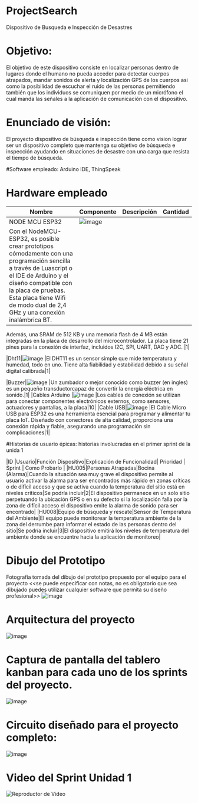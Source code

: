 # ProjectSearch
Dispositivo de Busqueda e Inspección de Desastres

# Objetivo: 
El objetivo de este dispositivo consiste en localizar personas dentro de lugares donde el humano no pueda acceder para detectar cuerpos atrapados, mandar sonidos de alerta y localización GPS de los cuerpos asi como la posibilidad de escuchar el ruido de las personas permitiendo también que los individuos se comuniquen por medio de un micrófono el cual manda las señales a la aplicación de comunicación con el dispositivo.

# Enunciado de visión:
El proyecto dispositivo de búsqueda e inspección tiene como vision lograr ser un dispositivo completo que mantenga su objetivo de búsqueda e inspección ayudando en situaciones de desastre con una carga que resista el tiempo de búsqueda.


#Software empleado: Arduino IDE, ThingSpeak

# Hardware empleado
| Nombre | Componente | Descripción | Cantidad |
|----|-------|----|---|
|NODE MCU ESP32|![image](https://github.com/javajasso/ProjectSearch/assets/93737169/03dd9424-4540-4a07-9e8f-5e1f08c4cb89)
|Con el NodeMCU-ESP32, es posible crear prototipos cómodamente con una programación sencilla a través de Luascript o el IDE de Arduino y el diseño compatible con la placa de pruebas. Esta placa tiene Wifi de modo dual de 2,4 GHz y una conexión inalámbrica BT.
Además, una SRAM de 512 KB y una memoria flash de 4 MB están integradas en la placa de desarrollo del microcontrolador. La placa tiene 21 pines para la conexión de interfaz, incluidos I2C, SPI, UART, DAC y ADC.
|1|

|Dht11|![image](https://github.com/javajasso/ProjectSearch/assets/93737169/f2e8bf84-a87c-41a5-888c-6f86de377835)
|El DHT11 es un sensor simple que mide temperatura y humedad, todo en uno. Tiene alta fiabilidad y estabilidad debido a su señal digital calibrada|1|

|Buzzer|![image](https://github.com/javajasso/ProjectSearch/assets/93737169/fdf3f22d-862e-4574-a2fc-a1028c30f91e)
|Un zumbador o mejor conocido como buzzer (en ingles) es un pequeño transductorcapaz de convertir la energía eléctrica en sonido.|1|
|Cables Arduino |![image](https://github.com/javajasso/ProjectSearch/assets/93737169/851f00bb-ed55-4c04-9ffa-8c66cb992167)
|Los cables de conexión se utilizan para conectar componentes electrónicos externos, como sensores, actuadores y pantallas, a la placa|10|
|Cable USB|![image](https://github.com/javajasso/ProjectSearch/assets/93737169/7c40b703-214c-4b81-858b-c1aec9a99d6a)
|El Cable Micro USB para ESP32 es una herramienta esencial para programar y alimentar tu placa IoT. Diseñado con conectores de alta calidad, proporciona una conexión rápida y fiable, asegurando una programación sin complicaciones|1|


#Historias de usuario épicas:
historias involucradas en el primer sprint de la unida 1

|ID |Usuario|Función Dispositivo|Explicación de Funcionalidad| Prioridad | Sprint | Como Probarlo |
|HU005|Personas Atrapadas|Bocina (Alarma)|Cuando la situación sea muy grave el dispositivo permite al usuario activar la alarma para ser encontrados más rápido en zonas críticas o de difícil acceso y que se activa cuando la temperatura del sitio está en niveles críticos|Se podría incluir|2|El dispositivo permanece en un solo sitio perpetuando la ubicación GPS o en su defecto si la localización falla por la zona de difícil acceso el dispositivo emite la alarma de sonido para ser encontrado|
|HU008|Equipo de búsqueda y rescate|Sensor de Temperatura del Ambiente|El equipo puede monitorear la temperatura ambiente de la zona del derrumbe para informar el estado de las personas dentro del sitio|Se podría incluir|3|El dispositivo emitirá los niveles de temperatura del ambiente donde se encuentre hacia la aplicación de monitoreo|


#  Dibujo del Prototipo
Fotografía tomada del dibujo del prototipo propuesto por el equipo para el proyecto <<se puede especificar con notas, no es obligatorio que sea dibujado puedes utilizar cualquier software que permita su diseño profesional>> 
![image](https://github.com/javajasso/ProjectSearch/assets/93737169/1aaf5cd9-58ce-493f-92be-9f9d5b03b00c)

# Arquitectura del proyecto
![image](https://github.com/javajasso/ProjectSearch/assets/93737169/0f94b254-0897-4dc8-aec4-c60eed2c0fdf)

# Captura de pantalla del tablero kanban para cada uno de los sprints del proyecto.
![image](https://github.com/javajasso/ProjectSearch/assets/93737169/4bb7eaad-5804-434f-8133-7d560f08b141)


# Circuito diseñado para el proyecto completo:
![image](https://github.com/javajasso/ProjectSearch/assets/93737169/42d3cd14-10b8-4fcf-9409-e8c64c7f9cdf)


# Video del Sprint Unidad 1
![Reproductor de Video](https://drive.google.com/file/d/1oM0tzQEzuAA8NhpEna9zIfVET7018_kp/view?usp=sharing)

